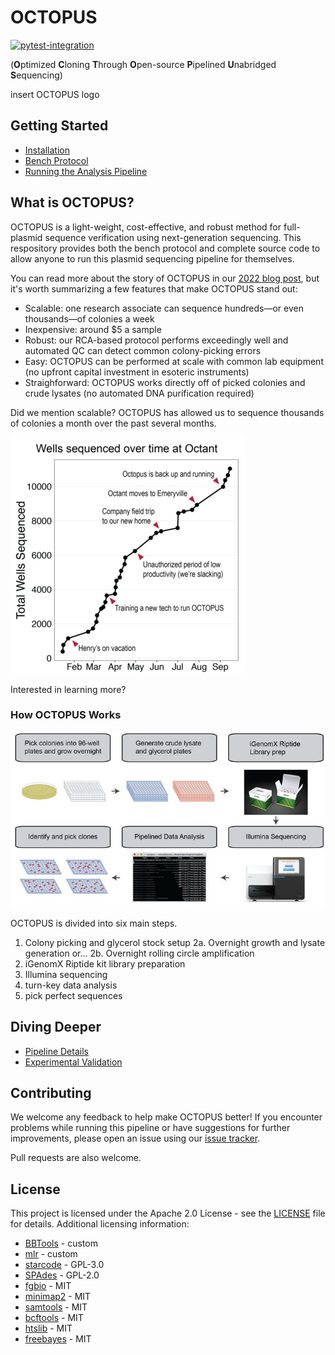 # OCTOPUS
[![pytest-integration](https://github.com/octantbio/octopus/actions/workflows/pytest-integration.yml/badge.svg)](https://github.com/octantbio/octopus/actions/workflows/pytest-integration.yml)

(**O**ptimized **C**loning **T**hrough **O**pen-source **P**ipelined **U**nabridged **S**equencing)

insert OCTOPUS logo

## Getting Started

- [Installation](https://github.com/octantbio/octopus/wiki/Installation)
- [Bench Protocol](https://github.com/octantbio/octopus/wiki/Bench-Protocol)
- [Running the Analysis Pipeline](https://github.com/octantbio/octopus/wiki/Running-the-Analysis-Pipeline)


## What is OCTOPUS?

OCTOPUS is a light-weight, cost-effective, and robust method for full-plasmid sequence verification using next-generation sequencing.
This respository provides both the bench protocol and complete source code to allow anyone to run this plasmid sequencing pipeline for themselves.

You can read more about the story of OCTOPUS in our [2022 blog post](https://www.octant.bio/blog-posts/octopus), but it's worth summarizing a few features that make OCTOPUS stand out:

- Scalable: one research associate can sequence hundreds—or even thousands—of colonies a week
- Inexpensive: around $5 a sample
- Robust: our RCA-based protocol performs exceedingly well and automated QC can detect common colony-picking errors
- Easy: OCTOPUS can be performed at scale with common lab equipment (no upfront capital investment in esoteric instruments)
- Straighforward: OCTOPUS works directly off of picked colonies and crude lysates (no automated DNA purification required)

Did we mention scalable? OCTOPUS has allowed us to sequence thousands of colonies a month over the past several months.

![Plasmids over time](./img/wells-over-time.png)

Interested in learning more? 

### How OCTOPUS Works

![OCTOPUS overview](./img/overview.jpg)

OCTOPUS is divided into six main steps.
1. Colony picking and glycerol stock setup
    2a. Overnight growth and lysate generation or...
    2b. Overnight rolling circle amplification
3. iGenomX Riptide kit library preparation
4. Illumina sequencing
5. turn-key data analysis
6. pick perfect sequences

## Diving Deeper

- [Pipeline Details](https://github.com/octantbio/octopus/wiki/Pipeline-Details)
- [Experimental Validation](https://github.com/octantbio/octopus/wiki/Experimental-Validation)

## Contributing

We welcome any feedback to help make OCTOPUS better!
If you encounter problems while running this pipeline or have suggestions for further improvements, please open an issue using our [issue tracker](https://github.com/octantbio/octopus/issues).

Pull requests are also welcome.

## License

This project is licensed under the Apache 2.0 License - see the [LICENSE](LICENSE) file for details. Additional licensing information:

- [BBTools](docker/bbtools-license) - custom
- [mlr](docker/mlr-license) - custom
- [starcode](docker/starcode-license) - GPL-3.0
- [SPAdes](docker/spades-license) - GPL-2.0
- [fgbio](https://github.com/fulcrumgenomics/fgbio/blob/master/LICENSE) - MIT
- [minimap2](https://github.com/lh3/minimap2/blob/master/LICENSE.txt) - MIT
- [samtools](https://github.com/samtools/samtools/blob/develop/LICENSE) - MIT
- [bcftools](https://github.com/samtools/bcftools/blob/develop/LICENSE) - MIT
- [htslib](https://github.com/samtools/htslib/blob/develop/LICENSE) - MIT
- [freebayes](https://github.com/ekg/freebayes/blob/master/LICENSE) - MIT


